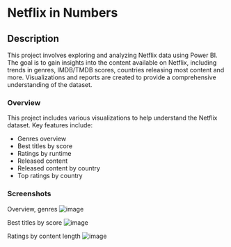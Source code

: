 # Netflix in Numbers

## Description
This project involves exploring and analyzing Netflix data using Power BI. The goal is to gain insights into the content available on Netflix, including trends in genres, IMDB/TMDB scores, countries releasing most content and more. Visualizations and reports are created to provide a comprehensive understanding of the dataset.

### Overview
This project includes various visualizations to help understand the Netflix dataset. Key features include:
- Genres overview
- Best titles by score
- Ratings by runtime
- Released content
- Released content by country
- Top ratings by country

### Screenshots

Overview, genres
![image](https://github.com/user-attachments/assets/86f5cda5-b1d2-4156-aa12-549286723826)

Best titles by score
![image](https://github.com/user-attachments/assets/278a93a5-d8f2-483f-98cd-1cd71e40fdaa)

Ratings by content length
![image](https://github.com/user-attachments/assets/5b042cec-ea9a-4b23-b1d2-1c6e69a66692)
